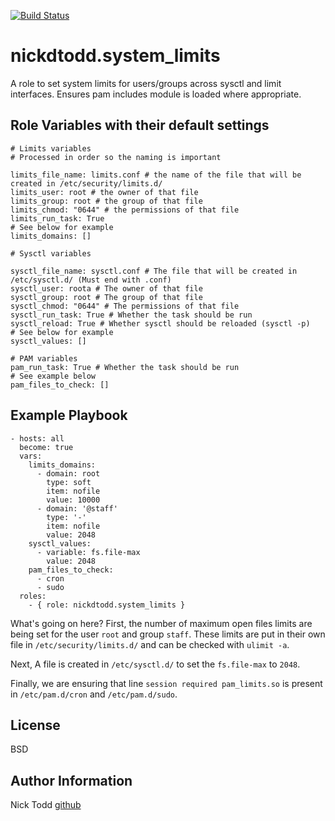 [![Build Status](https://travis-ci.org/CSCfi/ansible-system-limits.svg?branch=master)](https://travis-ci.org/CSCfi/ansible-system-limits)
# nickdtodd.system_limits

A role to set system limits for users/groups across sysctl and limit interfaces. Ensures pam includes module is loaded where appropriate.

Role Variables with their default settings
--------------
    # Limits variables
    # Processed in order so the naming is important

    limits_file_name: limits.conf # the name of the file that will be created in /etc/security/limits.d/
    limits_user: root # the owner of that file
    limits_group: root # the group of that file
    limits_chmod: "0644" # the permissions of that file
    limits_run_task: True
    # See below for example
    limits_domains: []

    # Sysctl variables

    sysctl_file_name: sysctl.conf # The file that will be created in /etc/sysctl.d/ (Must end with .conf)
    sysctl_user: roota # The owner of that file
    sysctl_group: root # The group of that file
    sysctl_chmod: "0644" # The permissions of that file
    sysctl_run_task: True # Whether the task should be run
    sysctl_reload: True # Whether sysctl should be reloaded (sysctl -p)
    # See below for example
    sysctl_values: []

    # PAM variables
    pam_run_task: True # Whether the task should be run
    # See example below
    pam_files_to_check: []

Example Playbook
-------------------------
    - hosts: all
      become: true
      vars:
        limits_domains:
          - domain: root
            type: soft
            item: nofile
            value: 10000
          - domain: '@staff'
            type: '-'
            item: nofile
            value: 2048
        sysctl_values:
          - variable: fs.file-max
            value: 2048
        pam_files_to_check:
          - cron
          - sudo
      roles:
        - { role: nickdtodd.system_limits }

What's going on here? First, the number of maximum open files limits are being set for the user `root` and group `staff`. These limits are put in their own file in `/etc/security/limits.d/` and can be checked with `ulimit -a`.

Next, A file is created in `/etc/sysctl.d/` to set the `fs.file-max` to `2048`.

Finally, we are ensuring that line `session required pam_limits.so` is present in `/etc/pam.d/cron` and `/etc/pam.d/sudo`.

License
-------

BSD

Author Information
------------------

Nick Todd [github](https://github.com/nickdtodd)
